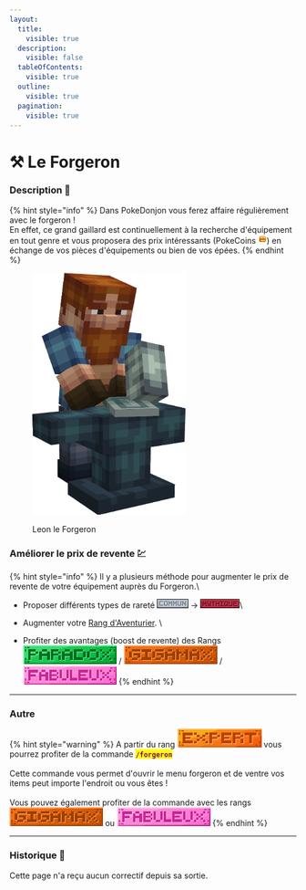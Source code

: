 ```yaml
---
layout:
  title:
    visible: true
  description:
    visible: false
  tableOfContents:
    visible: true
  outline:
    visible: true
  pagination:
    visible: true
---
```


# ⚒️ Le Forgeron

### Description 📃

{% hint style="info" %}
Dans PokeDonjon vous ferez affaire régulièrement avec le forgeron !\
En effet, ce grand gaillard est continuellement à la recherche d'équipement en tout genre et vous proposera des prix intéressants (PokeCoins <img src="../.gitbook/assets/image (140).png" alt="" data-size="line">) en échange de vos pièces d'équipements ou bien de vos épées.&#x20;
{% endhint %}

<figure><img src="../.gitbook/assets/npc_blacksmith.png" alt="" width="269"><figcaption><p>Leon le Forgeron</p></figcaption></figure>

### Améliorer le prix de revente 💹

{% hint style="info" %}
Il y a plusieurs méthode pour augmenter le prix de revente de votre équipement auprès du Forgeron.\


* Proposer différents types de rareté ![](<../.gitbook/assets/image (80).png>) -> ![](<../.gitbook/assets/image (81).png>)\

* Augmenter votre [Rang d'Aventurier](../pokedonjon/les-rangs.md#les-rangs-de-base). \

* Profiter des avantages (boost de revente) des Rangs <img src="../.gitbook/assets/paradox_tag.png" alt="" data-size="line"> / <img src="../.gitbook/assets/gigamax_tag (1).png" alt="" data-size="line"> / <img src="../.gitbook/assets/fabuleux_tag (1).png" alt="" data-size="line">
{% endhint %}

***

### Autre

{% hint style="warning" %}
A partir du rang <img src="../.gitbook/assets/expert_tag.png" alt="" data-size="line"> vous pourrez profiter de la commande <mark style="color:purple;">**`/forgeron`**</mark>\
\
Cette commande vous permet d'ouvrir le menu forgeron et de ventre vos items peut importe l'endroit ou vous êtes !\
\
Vous pouvez également profiter de la commande avec les rangs <img src="../.gitbook/assets/gigamax_tag.png" alt="" data-size="line"> ou <img src="../.gitbook/assets/fabuleux_tag.png" alt="" data-size="line">
{% endhint %}

***

### Historique 📖&#x20;

Cette page n'a reçu aucun correctif depuis sa sortie.
